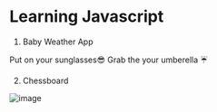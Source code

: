 # Learning Javascript

1. Baby Weather App

Put on your sunglasses😎
Grab the your umberella ☔

2. Chessboard

![image](https://user-images.githubusercontent.com/97811058/231553191-cf718ec7-1e0b-4bd6-8b63-4619820acd55.png)

